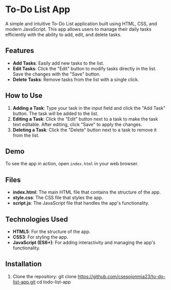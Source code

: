 # To-Do List App

A simple and intuitive To-Do List application built using HTML, CSS, and modern JavaScript. This app allows users to manage their daily tasks efficiently with the ability to add, edit, and delete tasks. 

## Features

- **Add Tasks**: Easily add new tasks to the list.
- **Edit Tasks**: Click the "Edit" button to modify tasks directly in the list. Save the changes with the "Save" button.
- **Delete Tasks**: Remove tasks from the list with a single click.

## How to Use

1. **Adding a Task**: Type your task in the input field and click the "Add Task" button. The task will be added to the list.
2. **Editing a Task**: Click the "Edit" button next to a task to make the task text editable. After editing, click "Save" to apply the changes.
3. **Deleting a Task**: Click the "Delete" button next to a task to remove it from the list.

## Demo

To see the app in action, open `index.html` in your web browser.

## Files

- **index.html**: The main HTML file that contains the structure of the app.
- **style.css**: The CSS file that styles the app.
- **script.js**: The JavaScript file that handles the app's functionality.

## Technologies Used

- **HTML5**: For the structure of the app.
- **CSS3**: For styling the app.
- **JavaScript (ES6+)**: For adding interactivity and managing the app's functionality.

## Installation

1. Clone the repository:
   git clone https://github.com/csesojonmia23/to-do-list-app.git
   cd todo-list-app
